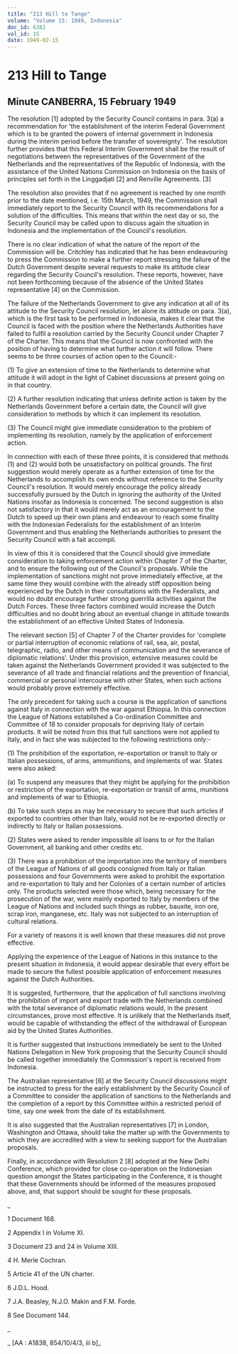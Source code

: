 ```yaml
---
title: "213 Hill to Tange"
volume: "Volume 15: 1949, Indonesia"
doc_id: 6382
vol_id: 15
date: 1949-02-15
---
```


# 213 Hill to Tange

## Minute CANBERRA, 15 February 1949

The resolution [1] adopted by the Security Council contains in para. 3(a) a recommendation for 'the establishment of the interim Federal Government which is to be granted the powers of internal government in Indonesia during the interim period before the transfer of sovereignty'. The resolution further provides that this Federal Interim Government shall be the result of negotiations between the representatives of the Government of the Netherlands and the representatives of the Republic of Indonesia, with the assistance of the United Nations Commission on Indonesia on the basis of principles set forth in the Linggadjati [2] and Renville Agreements. [3]

The resolution also provides that if no agreement is reached by one month prior to the date mentioned, i.e. 15th March, 1949, the Commission shall immediately report to the Security Council with its recommendations for a solution of the difficulties. This means that within the next day or so, the Security Council may be called upon to discuss again the situation in Indonesia and the implementation of the Council's resolution.

There is no clear indication of what the nature of the report of the Commission will be. Critchley has indicated that he has been endeavouring to press the Commission to make a further report stressing the failure of the Dutch Government despite several requests to make its attitude clear regarding the Security Council's resolution. These reports, however, have not been forthcoming because of the absence of the United States representative [4] on the Commission.

The failure of the Netherlands Government to give any indication at all of its attitude to the Security Council resolution, let alone its attitude on para. 3(a), which is the first task to be performed in Indonesia, makes it clear that the Council is faced with the position where the Netherlands Authorities have failed to fulfil a resolution carried by the Security Council under Chapter 7 of the Charter. This means that the Council is now confronted with the position of having to determine what further action it will follow. There seems to be three courses of action open to the Council:-

(1) To give an extension of time to the Netherlands to determine what attitude it will adopt in the light of Cabinet discussions at present going on in that country.

(2) A further resolution indicating that unless definite action is taken by the Netherlands Government before a certain date, the Council will give consideration to methods by which it can implement its resolution.

(3) The Council might give immediate consideration to the problem of implementing its resolution, namely by the application of enforcement action.

In connection with each of these three points, it is considered that methods (1) and (2) would both be unsatisfactory on political grounds. The first suggestion would merely operate as a further extension of time for the Netherlands to accomplish its own ends without reference to the Security Council's resolution. It would merely encourage the policy already successfully pursued by the Dutch in ignoring the authority of the United Nations insofar as Indonesia is concerned. The second suggestion is also not satisfactory in that it would merely act as an encouragement to the Dutch to speed up their own plans and endeavour to reach some finality with the Indonesian Federalists for the establishment of an Interim Government and thus enabling the Netherlands authorities to present the Security Council with a fait accompli.

In view of this it is considered that the Council should give immediate consideration to taking enforcement action within Chapter 7 of the Charter, and to ensure the following out of the Council's proposals. While the implementation of sanctions might not prove immediately effective, at the same time they would combine with the already stiff opposition being experienced by the Dutch in their consultations with the Federalists, and would no doubt encourage further strong guerrilla activities against the Dutch Forces. These three factors combined would increase the Dutch difficulties and no doubt bring about an eventual change in attitude towards the establishment of an effective United States of Indonesia.

The relevant section [5] of Chapter 7 of the Charter provides for 'complete or partial interruption of economic relations of rail, sea, air, postal, telegraphic, radio, and other means of communication and the severance of diplomatic relations'. Under this provision, extensive measures could be taken against the Netherlands Government provided it was subjected to the severance of all trade and financial relations and the prevention of financial, commercial or personal intercourse with other States, when such actions would probably prove extremely effective.

The only precedent for taking such a course is the application of sanctions against Italy in connection with the war against Ethiopia. In this connection the League of Nations established a Co-ordination Committee and Committee of 18 to consider proposals for depriving Italy of certain products. It will be noted from this that full sanctions were not applied to Italy, and in fact she was subjected to the following restrictions only:-

(1) The prohibition of the exportation, re-exportation or transit to Italy or Italian possessions, of arms, ammunitions, and implements of war. States were also asked:

(a) To suspend any measures that they might be applying for the prohibition or restriction of the exportation, re-exportation or transit of arms, munitions and implements of war to Ethiopia.

(b) To take such steps as may be necessary to secure that such articles if exported to countries other than Italy, would not be re-exported directly or indirectly to Italy or Italian possessions.

(2) States were asked to render impossible all loans to or for the Italian Government, all banking and other credits etc.

(3) There was a prohibition of the importation into the territory of members of the League of Nations of all goods consigned from Italy or Italian possessions and four Governments were asked to prohibit the exportation and re-exportation to Italy and her Colonies of a certain number of articles only. The products selected were those which, being necessary for the prosecution of the war, were mainly exported to Italy by members of the League of Nations and included such things as rubber, bauxite, iron ore, scrap iron, manganese, etc. Italy was not subjected to an interruption of cultural relations.

For a variety of reasons it is well known that these measures did not prove effective.

Applying the experience of the League of Nations in this instance to the present situation in Indonesia, it would appear desirable that every effort be made to secure the fullest possible application of enforcement measures against the Dutch Authorities.

It is suggested, furthermore, that the application of full sanctions involving the prohibition of import and export trade with the Netherlands combined with the total severance of diplomatic relations would, in the present circumstances, prove most effective. It is unlikely that the Netherlands itself, would be capable of withstanding the effect of the withdrawal of European aid by the United States Authorities.

It is further suggested that instructions immediately be sent to the United Nations Delegation in New York proposing that the Security Council should be called together immediately the Commission's report is received from Indonesia.

The Australian representative [6] at the Security Council discussions might be instructed to press for the early establishment by the Security Council of a Committee to consider the application of sanctions to the Netherlands and the completion of a report by this Committee within a restricted period of time, say one week from the date of its establishment.

It is also suggested that the Australian representatives [7] in London, Washington and Ottawa, should take the matter up with the Governments to which they are accredited with a view to seeking support for the Australian proposals.

Finally, in accordance with Resolution 2 [8] adopted at the New Delhi Conference, which provided for close co-operation on the Indonesian question amongst the States participating in the Conference, it is thought that these Governments should be informed of the measures proposed above, and, that support should be sought for these proposals.

_

1 Document 168.

2 Appendix I in Volume XI.

3 Document 23 and 24 in Volume XIII.

4 H. Merle Cochran.

5 Article 41 of the UN charter.

6 J.D.L. Hood.

7 J.A. Beasley, N.J.O. Makin and F.M. Forde.

8 See Document 144.

_

_ [AA : A1838, 854/10/4/3, iii b]_
